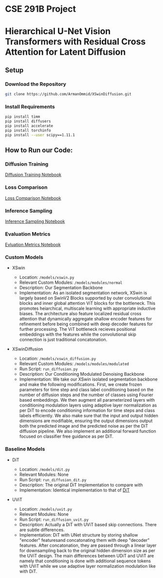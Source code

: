 # CSE 291B Project
# Hierarchical U-Net Vision Transformers with Residual Cross Attention for Latent Diffusion

## Setup

### Download the Repository

```bash
git clone https://github.com/ArmanOmmid/XSwinDiffusion.git
```

### Install Requirements
```bash
pip install timm
pip install diffusers
pip install accelerate
pip install torchinfo
pip install --user scipy==1.11.1
```

## How to Run our Code:

### Diffusion Training
[Diffusion Training Notebook](https://colab.research.google.com/drive/1DlS1C7BBMLJaIH7sshJ-3_CfDXneiI2x?usp=sharing)

### Loss Comparison
[Loss Comparison Notebook](https://colab.research.google.com/drive/1sqc2oGJ9_-K06B3DT1Bt3Z8-7fT0J-x_?usp=sharing)

### Inference Sampling
[Inference Sampling Notebook](https://colab.research.google.com/drive/1vJE2atdZ2mLJd0d2ub7XV5-od5D_8H7H?usp=sharing)

### Evaluation Metrics
[Evluation Metrics Notebook](https://colab.research.google.com/drive/1TCTImMfSzC8sv7HxgZj-aaIEqfDryxWG?usp=sharing#scrollTo=ZbNCByBP_9XS)

### Custom Models
- XSwin
  - Location: ```/models/xswin.py```
  - Relevant Custom Modules: ```/models/modules/normal```
  - Description: Our Segmentation Backbone
  - Implementation: As an isolated segmentation network, XSwin is largely based on SwinV2 Blocks supported by outer convolutional blocks and inner global attention ViT blocks for the bottleneck. This promotes heiarchical, multiscale learning with appropriate inductive biases. The architecture also feature localized residual cross attention that dynamically aggregate shallow encoder features for refinement before being combined with deep decoder features for further processing. The ViT bottleneck recieves positional embeddings with the features while the convolutional skip connection is just traditional concatonation.

- XSwinDiffusion
  - Location: ```/models/xswin_diffusion.py```
  - Relevant Custom Modules: ```/models/modules/modulated```
  - Run Script: ```run_diffusion.py```
  - Description: Our Conditioning Modulated Denoising Backbone
  - Implementation: We take our XSwin isolated segmentation backbone and make the following modifications. First, we create frozen parameters for time step and class label conditioning based on the number of diffusion steps and the number of classes using Fourier based embeddings. We then augment all parameterized layers with conditioning modulation layers using adaptive layer normalization as per DiT to encode conditioning information for time steps and class labels efficiently. We also make sure that the input and output hidden dimensions are modifiable, ensuring the output dimensions output both the predicted image and the predicted noise as per the DiT diffusion pipeline. We also implement an additional forward function focused on classifier free guidance as per DiT.

### Baseline Models
- DiT
  - Location: ```/models/dit.py```
  - Relevant Modules: None
  - Run Script: ```run_diffusion_dit.py```
  - Description: The original DiT Implementation to compare with
  - Implementation: Identical implementation to that of [DiT](https://github.com/facebookresearch/DiT)

- UViT
  - Location: ```/models/uvit.py```
  - Relevant Modules: None
  - Run Script: ```run_diffusion_uvit.py```
  - Description: Actually a DiT with UViT based skip connections. There are subtle differences.
  - Implementation: DiT with UNet structure by storing shallow "encoder" featuresand concatonating them with deep "decoder" features. After concatonation, they are passed through a linear layer for downsampling back to the original hidden dimension size as per the UViT design. The main differences between UDiT and UViT are namely that conditioning is done with additional sequence tokens with UViT while we use adaptive layer normalization modulation like with DiT. 
